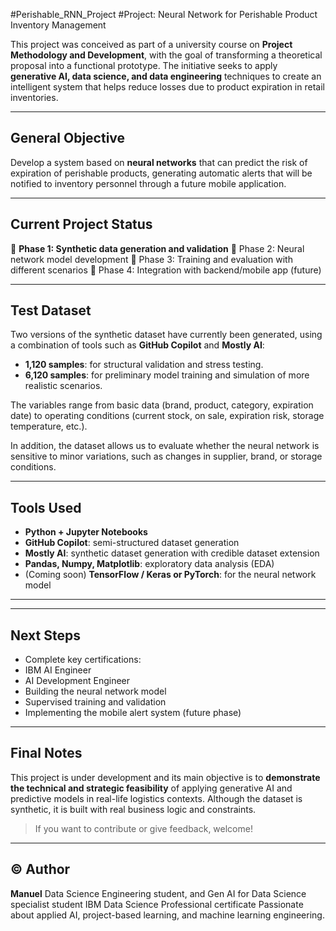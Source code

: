 #Perishable_RNN_Project
#Project: Neural Network for Perishable Product Inventory Management

This project was conceived as part of a university course on **Project Methodology and Development**, with the goal of transforming a theoretical proposal into a functional prototype. The initiative seeks to apply **generative AI, data science, and data engineering** techniques to create an intelligent system that helps reduce losses due to product expiration in retail inventories.

---

## General Objective

Develop a system based on **neural networks** that can predict the risk of expiration of perishable products, generating automatic alerts that will be notified to inventory personnel through a future mobile application.

---

## Current Project Status

🔹 **Phase 1: Synthetic data generation and validation**
🔹 Phase 2: Neural network model development
🔹 Phase 3: Training and evaluation with different scenarios
🔹 Phase 4: Integration with backend/mobile app (future)

---
## Test Dataset

Two versions of the synthetic dataset have currently been generated, using a combination of tools such as **GitHub Copilot** and **Mostly AI**:

- **1,120 samples**: for structural validation and stress testing.
- **6,120 samples**: for preliminary model training and simulation of more realistic scenarios.

The variables range from basic data (brand, product, category, expiration date) to operating conditions (current stock, on sale, expiration risk, storage temperature, etc.).

In addition, the dataset allows us to evaluate whether the neural network is sensitive to minor variations, such as changes in supplier, brand, or storage conditions.

---

## Tools Used

- **Python + Jupyter Notebooks**
- **GitHub Copilot**: semi-structured dataset generation
- **Mostly AI**: synthetic dataset generation with credible dataset extension
- **Pandas, Numpy, Matplotlib**: exploratory data analysis (EDA)
- (Coming soon) **TensorFlow / Keras or PyTorch**: for the neural network model

---

---

## Next Steps

- Complete key certifications:
- IBM AI Engineer
- AI Development Engineer
- Building the neural network model
- Supervised training and validation
- Implementing the mobile alert system (future phase)

---

## Final Notes

This project is under development and its main objective is to **demonstrate the technical and strategic feasibility** of applying generative AI and predictive models in real-life logistics contexts. Although the dataset is synthetic, it is built with real business logic and constraints.

> If you want to contribute or give feedback, welcome!

---

## © Author

**Manuel**
Data Science Engineering student, and Gen AI for Data Science specialist student
IBM Data Science Professional certificate
Passionate about applied AI, project-based learning, and machine learning engineering.


